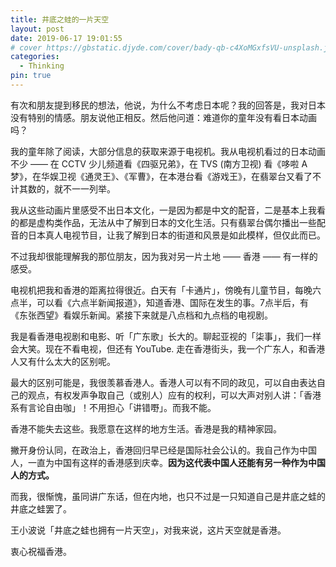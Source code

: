 ```yaml
---
title: 井底之蛙的一片天空
layout: post
date: 2019-06-17 19:01:55
# cover https://gbstatic.djyde.com/cover/bady-qb-c4XoMGxfsVU-unsplash.jpg?x-oss-process=style/cover
categories:
  - Thinking
pin: true
---
```


有次和朋友提到移民的想法，他说，为什么不考虑日本呢？我的回答是，我对日本没有特别的情感。朋友说他正相反。然后他问道：难道你的童年没有看日本动画吗？

我的童年除了阅读，大部分信息的获取来源于电视机。我从电视机看过的日本动画不少 —— 在 CCTV 少儿频道看《四驱兄弟》，在 TVS (南方卫视) 看《哆啦 A 梦》，在华娱卫视《通灵王》、《军曹》，在本港台看《游戏王》，在翡翠台又看了不计其数的，就不一一列举。

我从这些动画片里感受不出日本文化，一是因为都是中文的配音，二是基本上我看的都是虚构类作品，无法从中了解到日本的文化生活。只有翡翠台偶尔播出一些配音的日本真人电视节目，让我了解到日本的街道和风景是如此模样，但仅此而已。

不过我却很能理解我的那位朋友，因为我对另一片土地 —— 香港 —— 有一样的感受。

电视机把我和香港的距离拉得很近。白天有「卡通片」，傍晚有儿童节目，每晚六点半，可以看《六点半新闻报道》，知道香港、国际在发生的事。7点半后，有《东张西望》看娱乐新闻。紧接下来就是八点档和九点档的电视剧。

我是看香港电视剧和电影、听「广东歌」长大的。聊起亚视的「柒事」，我们一样会大笑。现在不看电视，但还有 YouTube. 走在香港街头，我一个广东人，和香港人又有什么太大的区别呢。

最大的区别可能是，我很羡慕香港人。香港人可以有不同的政见，可以自由表达自己的观点，有权发声争取自己（或别人）应有的权利，可以大声对别人讲：「香港系有言论自由咖」！不用担心「讲错嘢」。而我不能。

香港不能失去这些。我愿意在这样的地方生活。香港是我的精神家园。

撇开身份认同，在政治上，香港回归早已经是国际社会公认的。我自己作为中国人，一直为中国有这样的香港感到庆幸。**因为这代表中国人还能有另一种作为中国人的方式。**

而我，很惭愧，虽同讲广东话，但在内地，也只不过是一只知道自己是井底之蛙的井底之蛙罢了。

王小波说「井底之蛙也拥有一片天空」，对我来说，这片天空就是香港。

衷心祝福香港。